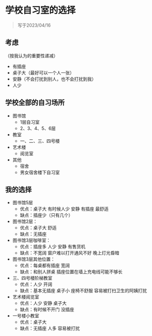 # 学校自习室的选择

> 写于2023/04/16
## 考虑

（按我认为的重要性递减）
* 有插座
* 桌子大（最好可以一个人一张）
* 安静（不会打扰到别人，也不会打扰到我）
* 人少

## 学校全部的自习场所

* 图书馆
	* 1层自习室
	* 2、3、4、5、6层
* 教室
	* 一、二、三、四号楼
* 艺术楼
	* 阅览室
* 其他
	* 宿舍
	* 男女宿舍楼下自习室

## 我的选择

* 图书馆5层
	* 优点：桌子大 有时候人少 安静 有插座 最舒适
	* 缺点：插座少（只有几个）
* 图书馆2层：
	* 优点：桌子大 舒适
	* 缺点：无插座
* 图书馆3层咖啡室：
	* 优点：插座多 人少 安静 有售货机
	* 缺点：不宽阔 窗户难以打开通风不好 晚上灯光昏暗
* 图书馆3层其他位置：
	* 优点：每桌都有插座 宽阔 
	* 缺点：和别人拼桌 插座位置在墙上充电线可能不够长
* 三、四号楼阶梯教室
	* 优点：人少 开阔
	* 缺点：基本无插座 桌子小 座椅不舒服 容易被打扫卫生的阿姨打扰
* 艺术楼阅览室
	* 优点：人少 安静 桌子大
	* 缺点：有时候不开门 没插座 
* 一号楼小教室
	* 优点：桌子大 
	* 缺点：无插座 人多  容易被打扰
